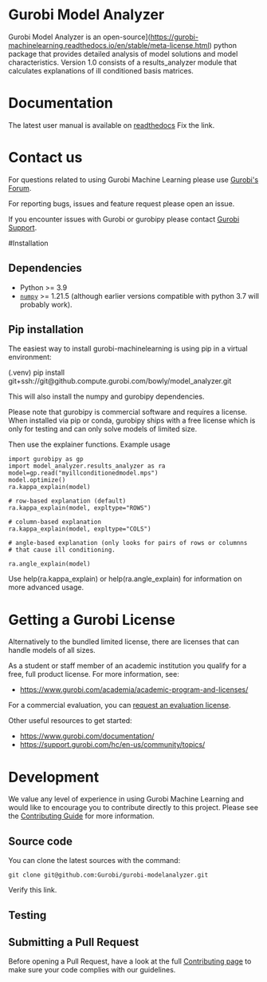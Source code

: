 # Gurobi Model Analyzer

Gurobi Model Analyzer is an
open-source](https://gurobi-machinelearning.readthedocs.io/en/stable/meta-license.html) python package that provides
detailed analysis of model solutions and model characteristics.
Version 1.0 consists of a results_analyzer module that calculates
explanations of ill conditioned basis matrices.


# Documentation

The latest user manual is available on
[readthedocs](https://gurobi-machinelearning.readthedocs.io/) Fix the link.



# Contact us

For questions related to using Gurobi Machine Learning please use
[Gurobi's Forum](https://support.gurobi.com/hc/en-us/community/topics/10373864542609-GitHub-Projects).

For reporting bugs, issues and feature request please open an issue.

If you encounter issues with Gurobi or gurobipy please contact
[Gurobi Support](https://support.gurobi.com/hc/en-us).


#Installation



## Dependencies

- Python >= 3.9
- [`numpy`](https://pypi.org/project/numpy/)  >= 1.21.5    (although earlier
  versions compatible with python 3.7 will probably work).


## Pip installation



The easiest way to install gurobi-machinelearning is using pip in a
virtual environment:

<this needs to updated>
(.venv) pip install git+ssh://git@github.compute.gurobi.com/bowly/model_analyzer.git



This will also install the numpy and gurobipy dependencies.

Please note that gurobipy is commercial software and requires a
license. When installed via pip or conda, gurobipy ships with a free
license which is only for testing and can only solve models of limited
size.



Then use the explainer functions.   Example usage

```
import gurobipy as gp
import model_analyzer.results_analyzer as ra
model=gp.read("myillconditionedmodel.mps")
model.optimize()
ra.kappa_explain(model)

# row-based explanation (default)
ra.kappa_explain(model, expltype="ROWS")

# column-based explanation
ra.kappa_explain(model, expltype="COLS")

# angle-based explanation (only looks for pairs of rows or columnns
# that cause ill conditioning.

ra.angle_explain(model)
```

Use help(ra.kappa_explain) or help(ra.angle_explain) for information
on more advanced usage.


# Getting a Gurobi License
Alternatively to the bundled limited license, there are licenses that can handle models of all sizes.

As a student or staff member of an academic institution you qualify for a free, full product license.
For more information, see:

* https://www.gurobi.com/academia/academic-program-and-licenses/

For a commercial evaluation, you can
[request an evaluation license](https://www.gurobi.com/free-trial/?utm_source=internal&utm_medium=documentation&utm_campaign=fy21_pipinstall_eval_pypipointer&utm_content=c_na&utm_term=pypi).

Other useful resources to get started:
* https://www.gurobi.com/documentation/
* https://support.gurobi.com/hc/en-us/community/topics/



# Development
We value any level of experience in using Gurobi Machine Learning and would like to encourage you to
contribute directly to this project. Please see the [Contributing Guide](CONTRIBUTING.md) for more information.

## Source code
You can clone the latest sources with the command:
```shell
git clone git@github.com:Gurobi/gurobi-modelanalyzer.git
```
Verify this link.

## Testing



## Submitting a Pull Request
Before opening a Pull Request, have a look at the full
[Contributing page](CONTRIBUTING.md) to make sure your code complies with
our guidelines.
